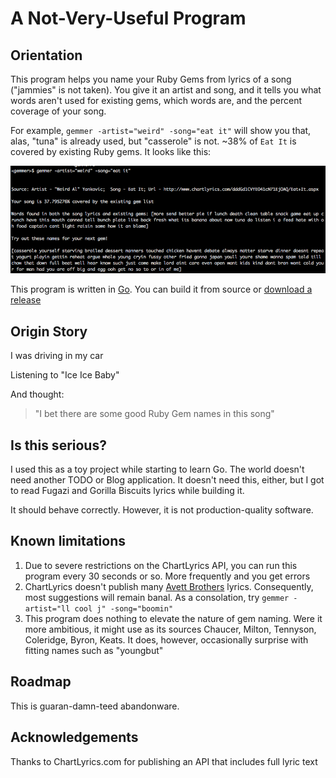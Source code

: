 # A Not-Very-Useful Program

## Orientation

This program helps you name your Ruby Gems from lyrics of a song ("jammies" is not taken).
You give it an artist and song, and it tells you what words aren't used for existing gems, which words are, and the
percent coverage of your song.

For example, `gemmer -artist="weird" -song="eat it"` will show you that, alas, "tuna" is already used, but "casserole" is not.
~38% of `Eat It` is covered by existing Ruby gems. It looks like this:

![Gemmer Screenshot](/img/gemmer_ss.png)

This program is written in [Go](http://golang.org). You can build it from source or [download a release](https://github.com/marcesher/gemmer/releases)


## Origin Story

I was driving in my car

Listening to "Ice Ice Baby"

And thought:

> "I bet there are some good Ruby Gem names in this song"

## Is this serious?

I used this as a toy project while starting to learn Go. The world doesn't need another TODO or Blog application. It doesn't need this, either, but I got to read Fugazi and Gorilla Biscuits lyrics while building it.

It should behave correctly. However, it is not production-quality software.

## Known limitations

1. Due to severe restrictions on the ChartLyrics API, you can run this program every 30 seconds or so. More frequently and you get errors
1. ChartLyrics doesn't publish many [Avett Brothers](http://www.theavettbrothers.com/) lyrics. Consequently, most suggestions will remain banal. As a consolation, try `gemmer -artist="ll cool j" -song="boomin"`
1. This program does nothing to elevate the nature of gem naming. Were it more ambitious, it might use as its sources Chaucer, Milton, Tennyson, Coleridge, Byron, Keats. It does, however, occasionally surprise with fitting names such as "youngbut"

## Roadmap

This is guaran-damn-teed abandonware.

## Acknowledgements

Thanks to ChartLyrics.com for publishing an API that includes full lyric text